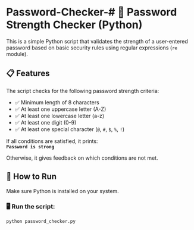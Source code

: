 # Password-Checker-# 🔐 Password Strength Checker (Python)

This is a simple Python script that validates the strength of a user-entered password based on basic security rules using regular expressions (`re` module).

## 📋 Features

The script checks for the following password strength criteria:

- ✅ Minimum length of 8 characters
- ✅ At least one uppercase letter (A-Z)
- ✅ At least one lowercase letter (a-z)
- ✅ At least one digit (0-9)
- ✅ At least one special character (`@`, `#`, `$`, `%`, `!`)

If all conditions are satisfied, it prints:  
**`Password is strong`**

Otherwise, it gives feedback on which conditions are not met.

## 🚀 How to Run

Make sure Python is installed on your system.

### 🖥️ Run the script:
```bash
python password_checker.py

